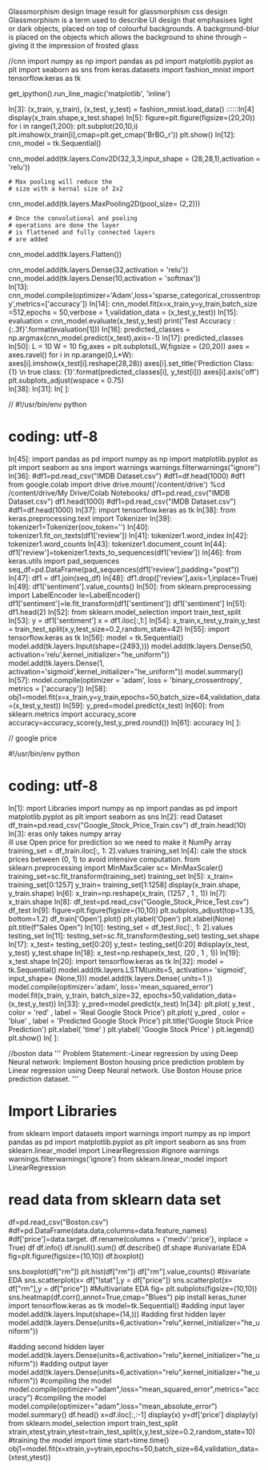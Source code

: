 Glassmorphism design
Image result for glassmorphism css design
Glassmorphism is a term used to describe UI design that emphasises light or dark objects, placed on top of colourful backgrounds. A background-blur is placed on the objects which allows the background to shine through – giving it the impression of frosted glass


//cnn
import numpy as np
import pandas as pd
import matplotlib.pyplot as plt
import seaborn as sns
from keras.datasets import fashion_mnist
import tensorflow.keras as tk

get_ipython().run_line_magic('matplotlib', 'inline')

In[3]:
(x_train, y_train), (x_test, y_test) = fashion_mnist.load_data()
::::::In[4]
display(x_train.shape,x_test.shape)
In[5]:
figure=plt.figure(figsize=(20,20))
for i in range(1,200):
  plt.subplot(20,10,i)
  plt.imshow(x_train[i],cmap=plt.get_cmap('BrBG_r'))
plt.show()
In[12]:
cnn_model = tk.Sequential()
 
cnn_model.add(tk.layers.Conv2D(32,3,3,input_shape = (28,28,1),activation = 'relu'))
 
    # Max pooling will reduce the
    # size with a kernal size of 2x2
cnn_model.add(tk.layers.MaxPooling2D(pool_size= (2,2)))

    # Once the convolutional and pooling
    # operations are done the layer
    # is flattened and fully connected layers
    # are added
cnn_model.add(tk.layers.Flatten())
    
cnn_model.add(tk.layers.Dense(32,activation = 'relu'))
cnn_model.add(tk.layers.Dense(10,activation = 'softmax'))   
In[13]:
cnn_model.compile(optimizer='Adam',loss='sparse_categorical_crossentropy',metrics=['accuracy'])
In[14]:
cnn_model.fit(x=x_train,y=y_train,batch_size =512,epochs = 50,verbose = 1,validation_data = (x_test,y_test))
In[15]:
evaluation = cnn_model.evaluate(x_test,y_test)
print('Test Accuracy : {:.3f}'.format(evaluation[1]))
In[16]:
predicted_classes = np.argmax(cnn_model.predict(x_test),axis=-1)
In[17]:
predicted_classes
In[50]:
L = 10
W = 10
fig,axes = plt.subplots(L,W,figsize = (20,20))
axes = axes.ravel()
for i in np.arange(0,L*W):
    axes[i].imshow(x_test[i].reshape(28,28))
    axes[i].set_title('Prediction Class:{1} \n true class: {1}'.format(predicted_classes[i], y_test[i]))
    axes[i].axis('off')
plt.subplots_adjust(wspace = 0.75)  
In[38]:
In[31]:
In[ ]:


//
#!/usr/bin/env python
# coding: utf-8
In[45]:
import pandas as pd
import numpy as np
import matplotlib.pyplot as plt
import seaborn as sns
import warnings
warnings.filterwarnings("ignore")
In[36]:
#df1=pd.read_csv("IMDB Dataset.csv")
#df1=df.head(1000)
#df1
from google.colab import drive
drive.mount('/content/drive')
%cd /content/drive/My Drive/Colab Notebooks/
df1=pd.read_csv("IMDB Dataset.csv")
df1.head(1000)
#df1=pd.read_csv("IMDB Dataset.csv")
#df1=df.head(1000)
In[37]:
import tensorflow.keras as tk
In[38]:
from keras.preprocessing.text import Tokenizer
In[39]:
tokenizer1=Tokenizer(oov_token='<nothing>')
In[40]:
tokenizer1.fit_on_texts(df1['review'])
In[41]:
tokenizer1.word_index
In[42]:
tokenizer1.word_counts
In[43]:
tokenizer1.document_count
In[44]:
df1['review']=tokenizer1.texts_to_sequences(df1['review'])
In[46]:
from keras.utils import pad_sequences
seq_df=pd.DataFrame(pad_sequences(df1['review'],padding="post"))
In[47]:
df1 = df1.join(seq_df)
In[48]:
df1.drop(['review'],axis=1,inplace=True)
In[49]:
df1['sentiment'].value_counts()
In[50]:
from sklearn.preprocessing import LabelEncoder
le=LabelEncoder()
df1['sentiment']=le.fit_transform(df1['sentiment'])
df1['sentiment']
In[51]:
df1.head(2)
In[52]:
from sklearn.model_selection import train_test_split
In[53]:
y = df1['sentiment']
x = df1.iloc[:,1:]
In[54]:
x_train,x_test,y_train,y_test = train_test_split(x,y,test_size=0.2,random_state=42)
In[55]:
import tensorflow.keras as tk
In[56]:
model = tk.Sequential()
model.add(tk.layers.Input(shape=(2493,)))
model.add(tk.layers.Dense(50, activation='relu',kernel_initializer="he_uniform"))
model.add(tk.layers.Dense(1, activation='sigmoid',kernel_initializer="he_uniform"))
model.summary()
In[57]:
model.compile(optimizer = 'adam', loss = 'binary_crossentropy', metrics = ['accuracy'])
In[58]:
obj1=model.fit(x=x_train,y=y_train,epochs=50,batch_size=64,validation_data=(x_test,y_test))
In[59]:
y_pred=model.predict(x_test)
In[60]:
from sklearn.metrics import accuracy_score
accuracy=accuracy_score(y_test,y_pred.round())
In[61]:
accuracy
In[ ]:


// google price

#!/usr/bin/env python
# coding: utf-8
In[1]:
mport Libraries
import numpy as np
import pandas as pd
import matplotlib.pyplot as plt
import seaborn as sns
In[2]:
read Dataset
df_train=pd.read_csv("Google_Stock_Price_Train.csv")
df_train.head(10)
In[3]:
eras only takes numpy array<br>
ill use Open price for prediction so we need to make it NumPy array
training_set = df_train.iloc[:, 1: 2].values
training_set
In[4]:
cale the stock prices between (0, 1) to avoid intensive computation.
from sklearn.preprocessing import MinMaxScaler
sc= MinMaxScaler()
training_set=sc.fit_transform(training_set)
training_set
In[5]:
x_train= training_set[0:1257]
y_train= training_set[1:1258]
display(x_train.shape,  y_train.shape)
In[6]:
x_train=np.reshape(x_train, (1257 , 1 , 1))
In[7]:
x_train.shape
In[8]:
df_test=pd.read_csv("Google_Stock_Price_Test.csv")
df_test
In[9]:
figure=plt.figure(figsize=(10,10))
plt.subplots_adjust(top=1.35, bottom=1.2)
df_train['Open'].plot()
plt.ylabel('Open')
plt.xlabel(None)
plt.title(f"Sales Open")
In[10]:
testing_set = df_test.iloc[:, 1: 2].values
testing_set
In[11]:
testing_set=sc.fit_transform(testing_set)
testing_set.shape
In[17]:
x_test= testing_set[0:20]
y_test= testing_set[0:20]
#display(x_test,  y_test)
y_test.shape
In[18]:
x_test=np.reshape(x_test, (20 , 1 , 1))
In[19]:
x_test.shape
In[20]:
import tensorflow.keras as tk
In[32]:
model = tk.Sequential()
model.add(tk.layers.LSTM(units=5, activation= 'sigmoid', input_shape= (None,1)))
model.add(tk.layers.Dense( units=1 ))
model.compile(optimizer='adam', loss='mean_squared_error')
model.fit(x_train, y_train, batch_size=32, epochs=50,validation_data=(x_test,y_test))
In[33]:
y_pred=model.predict(x_test)
In[34]:
plt.plot( y_test , color = 'red' , label = 'Real Google Stock Price')
plt.plot( y_pred , color = 'blue' , label = 'Predicted Google Stock Price')
plt.title('Google Stock Price Prediction')
plt.xlabel( 'time' )
plt.ylabel( 'Google Stock Price' )
plt.legend()
plt.show()
In[ ]:


//boston data
 '''
Problem Statement:-Linear regression by using Deep Neural network:
Implement Boston housing price prediction problem by Linear regression 
using Deep Neural network. Use Boston House price prediction dataset.
'''

# Import Libraries
from sklearn import datasets
import warnings
import numpy as np
import pandas as pd
import matplotlib.pyplot as plt
import seaborn as sns
from sklearn.linear_model import LinearRegression
#ignore warnings
warnings.filterwarnings('ignore')
from sklearn.linear_model import LinearRegression
# read data from sklearn data set
df=pd.read_csv("Boston.csv")
#df=pd.DataFrame(data.data,columns=data.feature_names)
#df['price']=data.target.
df.rename(columns = {'medv':'price'}, inplace = True)
df
df.info()
df.isnull().sum()
df.describe()
df.shape
#univariate EDA
fig=plt.figure(figsize=(10,10))
df.boxplot()


sns.boxplot(df["rm"])
plt.hist(df["rm"])
df["rm"].value_counts()
#bivariate EDA
sns.scatterplot(x= df["lstat"],y = df["price"])
sns.scatterplot(x= df["rm"],y = df["price"])
#Multivariate EDA
fig= plt.subplots(figsize=(10,10)) 
sns.heatmap(df.corr(),annot=True,cmap="Blues")
pip install keras_tuner
import tensorflow.keras as tk
model=tk.Sequential()
#adding input layer
model.add(tk.layers.Input(shape=(14,)))
#adding first hidden layer
model.add(tk.layers.Dense(units=6,activation="relu",kernel_initializer="he_uniform"))

#adding second hidden layer
model.add(tk.layers.Dense(units=6,activation="relu",kernel_initializer="he_uniform"))
#adding output layer
model.add(tk.layers.Dense(units=6,activation="relu",kernel_initializer="he_uniform"))
#compiling the model
model.compile(optimizer="adam",loss="mean_squared_error",metrics="accuracy")
#compiling the model
model.compile(optimizer="adam",loss="mean_absolute_error")
model.summary()
df.head()
x=df.iloc[:,:-1]
display(x)
y=df['price']
display(y)
from sklearn.model_selection import train_test_split
xtrain,xtest,ytrain,ytest=train_test_split(x,y,test_size=0.2,random_state=10)
#training the model
import time
start=time.time()
obj1=model.fit(x=xtrain,y=ytrain,epochs=50,batch_size=64,validation_data=(xtest,ytest))
